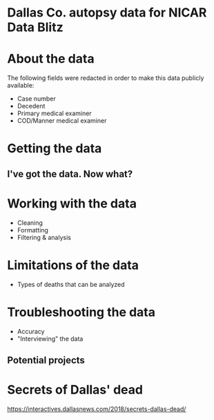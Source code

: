 # Dallas Co. autopsy data for NICAR Data Blitz

# About the data 
The following fields were redacted in order to make this data publicly available: 

* Case number
* Decedent
* Primary medical examiner
* COD/Manner medical examiner

# Getting the data

## I've got the data. Now what?

# Working with the data 
* Cleaning
* Formatting
* Filtering & analysis 

# Limitations of the data
* Types of deaths that can be analyzed

# Troubleshooting the data
* Accuracy 
* "Interviewing" the data

## Potential projects

# Secrets of Dallas' dead
https://interactives.dallasnews.com/2018/secrets-dallas-dead/

